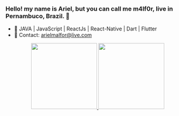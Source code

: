 ### Hello! my name is Ariel, but you can call me m4lf0r, live in Pernambuco, Brazil. 👋

- 🌱 JAVA | JavaScript | ReactJs | React-Native | Dart | Flutter
- 💬 Contact: arielmalfor@live.com


<div align="center">
  <a href="https://github.com/m4lf0r">
  <img height="180em" src="https://github-readme-stats.vercel.app/api?username=m4lf0r&show_icons=true&theme=dracula&include_all_commits=true&count_private=true"/>
  <img height="180em" src="https://github-readme-stats.vercel.app/api/top-langs/?username=m4lf0r&layout=compact&langs_count=7&theme=dracula"/>
</div>
